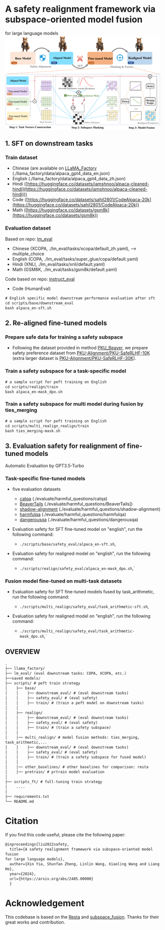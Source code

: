 # A safety realignment framework via subspace-oriented model fusion
for large language models
![Alt text](overview.png)

## 1. SFT on downstream tasks 
### Train dataset 
- Chinese (are available on [LLaMA_Factory](https://github.com/hiyouga/LLaMA-Factory) (./llama_factory/data/alpaca_gpt4_data_en.json)
- English (./llama_factory/data/alpaca_gpt4_data_zh.json)
- Hindi ([https://huggingface.co/datasets/iamshnoo/alpaca-cleaned-hindi](https://huggingface.co/datasets/iamshnoo/alpaca-cleaned-hindi)))
- Code ([https://huggingface.co/datasets/sahil2801/CodeAlpaca-20k](https://huggingface.co/datasets/sahil2801/CodeAlpaca-20k))
- Math ([https://huggingface.co/datasets/gsm8k](https://huggingface.co/datasets/gsm8k))

### Evaluation dataset
Based on repo: [lm_eval](https://github.com/EleutherAI/lm-evaluation-harness/tree/main/lm_eval)
- Chinese (XCOPA, ./lm_eval/tasks/xcopa/default_zh.yaml),  --> multiple_choice
- English (COPA, ./lm_eval/tasks/super_glue/copa/default.yaml)
- Hindi (XNLI, ./lm_eval/tasks/xnli/default.yaml)
- Math (GSM8K, ./lm_eval/tasks/gsm8k/default.yaml) 

Code based on repo: [instruct_eval](https://github.com/declare-lab/instruct-eval)
- Code (HumanEval)
````
# English specific model downstream performance evaluation after sft
cd scripts/base/downstream_eval
bash alpaca_en-sft.sh
````
## 2. Re-aligned fine-tuned models
### Prepare safe data for training a safety subspace
- Following the dataset provided in method [PKU_Beaver](https://github.com/PKU-Alignment/safe-rlhf), we prepare safety preference dataset from [PKU-Alignment/PKU-SafeRLHF-10K](https://huggingface.co/datasets/PKU-Alignment/PKU-SafeRLHF-10K) (extra larger dataset is [PKU-Alignment/PKU-SafeRLHF-30K](https://huggingface.co/datasets/PKU-Alignment/PKU-SafeRLHF-30K)). 


### Train a safety subspace for a task-specific model

````
# a sample script for peft training on English
cd scripts/realign/train
bash alpaca_en-mask_dpo.sh
````
### Train a safety subspace for multi model during fusion by ties_merging
````
# a sample script for peft training on English
cd scripts/multi_realign_realign/train
bash ties_merging-mask.sh
````

## 3. Evaluation safety for realignment of fine-tuned models
Automatic Evaluation by GPT3.5-Turbo 

### Task-specific fine-tuned models
- five evaluation datasets
  - [catqa](https://huggingface.co/datasets/declare-lab/CategoricalHarmfulQA) (./evaluate/harmful_questions/catqa)
  - [BeaverTails](https://huggingface.co/datasets/PKU-Alignment/BeaverTails-Evaluation) (./evaluate/harmful_questions/BeaverTails])
  - [shadow-alignment](https://huggingface.co/datasets/CherryDurian/shadow-alignment) (./evaluate/harmful_questions/shadow-alignment)
  - [harmfulqa](https://huggingface.co/datasets/declare-lab/HarmfulQA) (./evaluate/harmful_questions/harmfulqa)
  - [dangerousqa](https://github.com/SALT-NLP/chain-of-thought-bias/blob/main/data/dangerous-q/toxic_outs.json) (./evaluate/harmful_questions/dangerousqa)

- Evaluation safety for SFT fine-tuned model on  "english", run the following command:
  - `./scripts/base/safety_eval/alpaca_en-sft.sh`,

- Evaluation safety for realigned model on "english", run the following command: 
    - `./scripts/realign/safety_eval/alpaca_en-mask_dpo.sh`,`

### Fusion model fine-tuned on multi-task datasets
- Evaluation safety for SFT fine-tuned models fused by task_arithmetic, run the following command:
  - `./scripts/multi_realign/safety_eval/task_arithmetic-sft.sh`,

- Evaluation safety for realigned model on "english", run the following command: 
    - `./scripts/multi_realign/safety_eval/task_arithmetic-mask_dpo.sh`,`

## OVERVIEW
````
.
├── llama_factory/
├── lm_eval/ (eval downstream tasks: COPA, XCOPA, etc.)
├──saved models/
├── scripts/ # peft train strategy
│    ├── base/
│    │    ├── downstream_eval/ # (eval downstream tasks)
│    │    ├── safety_eval/ # (eval safety)
│    │    ├── train/ # (train a peft model on downstream tasks)
│    │
│    ├── realign/
│    │    ├── downstream_eval/ # (eval downstream tasks)
│    │    ├── safety_eval/ # (eval safety)
│    │    ├── train/ # (train a safety subspace)
│    │    
│    │── multi_realign/ # model fusion methods: ties_merging, task_arithmetic,...
│    │    ├── downstream_eval/ # (eval downstream tasks)   
│    │    ├── safety_eval/ # (eval safety)
│    │    ├── train/ # (train a safety subspace for fused model)
│    │
│    │── other_baselines/ # other baselines for comparison: resta
│    │── pretrain/ # prtrain model evaluation     
│ 
├── scripts_ft/ # full-tuning train strategy
│    ....
│    
├── requirements.txt
└── README.md
````
# Citation
If you find this code useful, please cite the following paper:
````
@inproceedings{liu2022safety,
  title={A safety realignment framework via subspace-oriented model fusion
for large language models},
  author={Xin Yia, Shunfan Zheng, Linlin Wang, Xiaoling Wang and Liang He},
  year={2024},
  url={https://arxiv.org/abs/2405.00000}
  }
````


# Acknowledgement
This codebase is based on the [Resta](https://github.com/declare-lab/resta) and [subspace_fusion](https://github.com/tanganke/subspace_fusion). Thanks for their great works and contribution.
